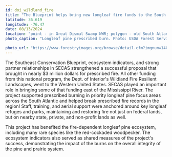 ```yaml
---
id: doi_wildland_fire
title: "The Blueprint helps bring new longleaf fire funds to the South Atlantic"
latitude: 36.619
longitude: -76.47
date: 08/13/2024
location: "point - in Great Dismal Swamp NWR; polygon - old South Atlantic boundary"
photo_caption: "Longleaf pine prescribed burn. Photo: USDA Forest Service - Southern Research Station."

photo_url: "https://www.forestryimages.org/browse/detail.cfm?imgnum=1404004"
---
```


The Southeast Conservation Blueprint, ecosystem indicators, and strong partner relationships in SECAS strengthened a successful proposal that brought in nearly $3 million dollars for prescribed fire. All other funding from this national program, the Dept. of Interior's Wildland Fire Resilient Landscapes, went to the Western United States. SECAS played an important role in bringing some of that funding east of the Mississippi River. The project supported prescribed burning in priority longleaf pine focus areas across the South Atlantic and helped break prescribed fire records in the region! Staff, training, and aerial support were anchored around key longleaf refuges and parks, maintaining and restoring fire not just on federal lands, but on nearby state, private, and non-profit lands as well.


This project has benefited the fire-dependent longleaf pine ecosystem, including many rare species like the red-cockaded woodpecker. The ecosystem indicators also served as shared measures of the project's success, demonstrating the impact of the burns on the overall integrity of the pine and prairie system.


